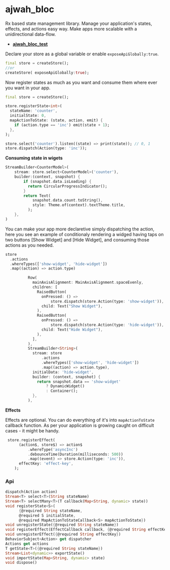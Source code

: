 # ajwah_bloc

Rx based state management library. Manage your application's states, effects, and actions easy way.
Make apps more scalable with a unidirectional data-flow.

- **[ajwah_bloc_test](https://pub.dev/packages/ajwah_bloc_test)**

Declare your store as a global variable or enable `exposeApiGlobally:true`.

```dart
final store = createStore();
//or
createStore( exposeApiGlobally:true);
```

Now register states as much as you want and consume them where ever you want in your app.

```dart
final store = createStore();

store.registerState<int>(
  stateName: 'counter',
  initialState: 0,
  mapActionToState: (state, action, emit) {
    if (action.type == 'inc') emit(state + 1);
  },
);

store.select('counter').listen((state) => print(state)); // 0, 1
store.dispatch(Action(type: 'inc'));
```

**Consuming state in wigets**

```dart
StreamBuilder<CounterModel>(
    stream: store.select<CounterModel>('counter'),
    builder:(context, snapshot) {
        if (snapshot.data.isLoading) {
          return CircularProgressIndicator();
        }
        return Text(
            snapshot.data.count.toString(),
            style: Theme.of(context).textTheme.title,
          );
    },
)
```

You can make your app more declaretive simply dispatching the action, here you see an example of conditionaly rendering a widged having taps on two buttons [Show Widget] and [Hide Widget], and consuming those actions as you needed.

```dart
store
  .actions
  .whereTypes(['show-widget', 'hide-widget'])
  .map((action) => action.type)
```

```dart
          Row(
            mainAxisAlignment: MainAxisAlignment.spaceEvenly,
            children: [
              RaisedButton(
                onPressed: () =>
                    store.dispatch(store.Action(type: 'show-widget')),
                child: Text("Show Widget"),
              ),
              RaisedButton(
                onPressed: () =>
                    store.dispatch(store.Action(type: 'hide-widget')),
                child: Text("Hide Widget"),
              ),
            ],
          ),
          StreamBuilder<String>(
            stream: store
                .actions
                .whereTypes(['show-widget', 'hide-widget'])
                .map((action) => action.type),
            initialData: 'hide-widget',
            builder: (context, snapshot) {
              return snapshot.data == 'show-widget'
                  ? DynamicWidget()
                  : Container();
            },
          ),
```

**Effects**

Effects are optional. You can do everything of it's into `mapActionToState` callback function. As per your application is growing caught on difficult cases - it might be handy.

```dart
 store.registerEffect(
      (action$, store$) => action$
          .whereType('asyncInc')
          .debounceTime(Duration(milliseconds: 500))
          .map((event) => store.Action(type: 'inc')),
      effectKey: 'effect-key',
    );

```

### Api

```dart
dispatch(Action action)
Stream<T> select<T>(String stateName)
Stream<T> selectMany<T>(T callback(Map<String, dynamic> state))
void registerState<S>(
      {@required String stateName,
      @required S initialState,
      @required MapActionToStateCallback<S> mapActionToState})
void unregisterState({@required String stateName})
void registerEffect(EffectCallback callback, {@required String effectKey})
void unregisterEffect({@required String effectKey})
BehaviorSubject<Action> get dispatcher
Actions get actions
T getState<T>({@required String stateName})
Stream<List<dynamic>> exportState()
void importState(Map<String, dynamic> state)
void dispose()
```
